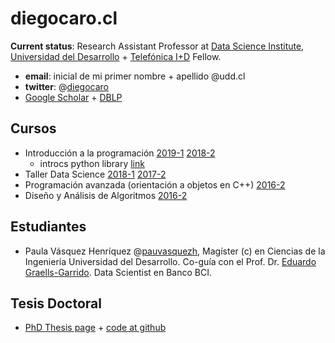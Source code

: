 # diegocaro.cl

**Current status**: Research Assistant Professor at [Data Science Institute](http://datascience.udd.cl/), [Universidad del Desarrollo](http://www.udd.cl) + [Telefónica I+D](http://www.tidchile.cl) Fellow.

- **email**: inicial de mi primer nombre + apellido @udd.cl
- **twitter**: @[diegocaro](http://twitter.com/diegocaro)
- [Google Scholar](https://scholar.google.com/citations?user=Yl5fIjkAAAAJ) + [DBLP](https://dblp.org/pers/hd/c/Caro:Diego)

## Cursos
* Introducción a la programación [2019-1](https://github.com/diegocaro/prograudd) [2018-2](https://github.com/diegocaro/prograudd/tree/2018-2/)
  * introcs python library [link](https://github.com/diegocaro/introcs)
* Taller Data Science [2018-1](https://github.com/diegocaro/tallerds) [2017-2](https://github.com/diegocaro/tallerds/tree/2017.2)
* Programación avanzada (orientación a objetos en C++) [2016-2](https://github.com/diegocaro/poo)
* Diseño y Análisis de Algoritmos [2016-2](https://github.com/diegocaro/daa)

## Estudiantes
* Paula Vásquez Henríquez @[pauvasquezh](https://twitter.com/pauvasquezh/), Magíster (c) en Ciencias de la Ingeniería Universidad del Desarrollo. Co-guía con el Prof. Dr. [Eduardo Graells-Garrido](http://datagramas.cl/). Data Scientist en Banco BCI.

## Tesis Doctoral
* [PhD Thesis page](thesis/index.html) + [code at github](https://github.com/diegocaro/temporalgraphs)

